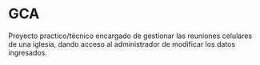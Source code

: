 # GCA
Proyecto practico/técnico encargado de gestionar las reuniones celulares de una iglesia, dando acceso al administrador de modificar los datos ingresados.
